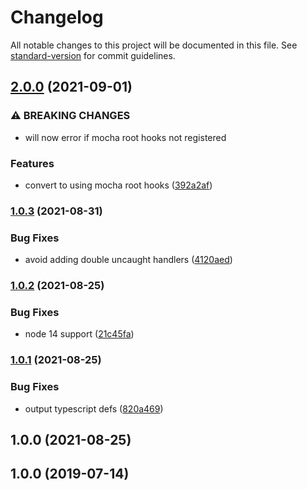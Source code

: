 # Changelog

All notable changes to this project will be documented in this file. See [standard-version](https://github.com/conventional-changelog/standard-version) for commit guidelines.

## [2.0.0](https://github.com/dylanpiercey/mocha-snap/compare/v1.0.3...v2.0.0) (2021-09-01)


### ⚠ BREAKING CHANGES

* will now error if mocha root hooks not registered

### Features

* convert to using mocha root hooks ([392a2af](https://github.com/dylanpiercey/mocha-snap/commit/392a2aff6f2cd1086cedd5fddc26cfaeae9b4590))

### [1.0.3](https://github.com/dylanpiercey/mocha-snap/compare/v1.0.2...v1.0.3) (2021-08-31)


### Bug Fixes

* avoid adding double uncaught handlers ([4120aed](https://github.com/dylanpiercey/mocha-snap/commit/4120aedb53e1f615b3eaa2797a2556859cc44f3e))

### [1.0.2](https://github.com/dylanpiercey/mocha-snap/compare/v1.0.1...v1.0.2) (2021-08-25)


### Bug Fixes

* node 14 support ([21c45fa](https://github.com/dylanpiercey/mocha-snap/commit/21c45fa8d4b07253c12dc1121e092debdb56e719))

### [1.0.1](https://github.com/dylanpiercey/mocha-snap/compare/v1.0.0...v1.0.1) (2021-08-25)


### Bug Fixes

* output typescript defs ([820a469](https://github.com/dylanpiercey/mocha-snap/commit/820a4698093819acdaa3c223ded691369fd0157e))

## 1.0.0 (2021-08-25)

## 1.0.0 (2019-07-14)
